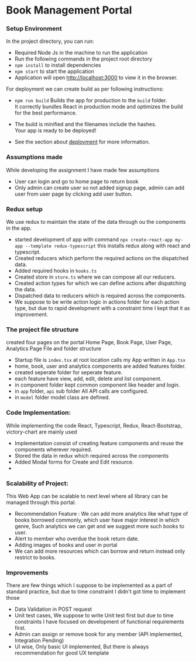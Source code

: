 # Book Management Portal

### Setup Environment

In the project directory, you can run:

- Required Node Js in the machine to run the application
- Run the following commands in the project root directory
- `npm install` to install dependencies
- `npm start` to start the application
- Application will open [http://localhost:3000](http://localhost:3000) to view it in the browser.

For deployment we can create build as per following instructions:

- `npm run build` Builds the app for production to the `build` folder.\
  It correctly bundles React in production mode and optimizes the build for the best performance.

- The build is minified and the filenames include the hashes.\
  Your app is ready to be deployed!
- See the section about [deployment](https://facebook.github.io/create-react-app/docs/deployment) for more information.

### Assumptions made

While developing the assignment I have made few assumptions

- User can login and go to home page to return book
- Only admin can create user so not added signup page, admin can add user from user page by clicking add user button.

### Redux setup

We use redux to maintain the state of the data through ou the components in the app.

- started development of app with command `npx create-react-app my-app --template redux-typescript` this installs redux along with react and typescript.
- Created reducers which perform the required actions on the dispatched data.
- Added required hooks in `hooks.ts`
- Created store in `store.ts` where we can compose all our reducers.
- Created action types for which we can define actions after dispatching the data.
- Dispatched data to reducers which is required across the components.
- We suppose to be write action logic in actions folder for each action type, but due to rapid development with a constraint time I kept that it as improvement.

### The project file structure

created four pages on the portal Home Page, Book Page, User Page, Analytics Page
File and folder structure

- Startup file is `index.tsx` at root location calls my App written in `App.tsx`
- home, book, user and analytics components are added features folder.
- created seperate folder for seperate feature.
- each feature have view, add, edit, delete and list component.
- in component folder kept common component like header and login.
- in `app` folder, `api` sub folder All API calls are configured.
- in `model` folder model class are defined.

### Code Implementation:

While implementing the code React, Typescript, Redux, React-Bootstrap, victory-chart are mainly used

- Implementation consist of creating feature components and reuse the components wherever required.
- Stored the data in redux which required across the components
- Added Modal forms for Create and Edit resource.
-

### Scalability of Project:

This Web App can be scalable to next level where all library can be managed through this portal.

- Recommendation Feature : We can add more analytics like what type of books borrowed commonly, which user have major interest in which genre, Such analytics we can get and we suggest more such books to user.
- Alert to member who overdue the book return date.
- Adding images of books and user in portal
- We can add more resources which can borrow and return instead only restrict to books.

### Improvements

There are few things which I suppose to be implemented as a part of standard practice, but due to time constraint I didn't got time to implement those

- Data Validation in POST request
- Unit test cases, We suppose to write Unit test first but due to time constraints I have focused on development of functional requirements first.
- Admin can assign or remove book for any member (API implemented, Integration Pending)
- UI wise, Only basic UI implemented, But there is always recommendation for good UX template
